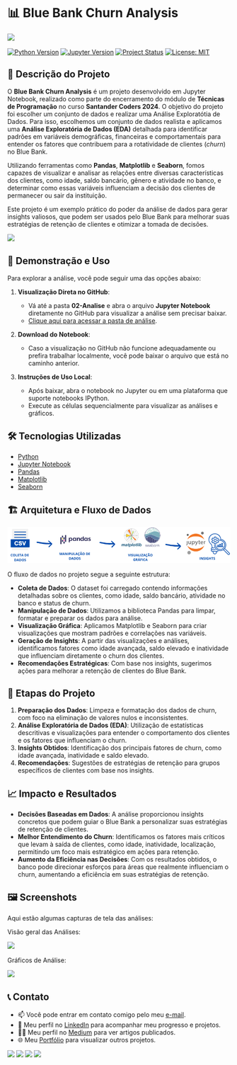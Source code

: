 # 📊 Blue Bank Churn Analysis

<img src="03-Recursos/imagem_capa_repositorio.png">

[![Python Version](https://img.shields.io/badge/Python-3.8-blue?logo=python&logoColor=white)](https://www.python.org/)
[![Jupyter Version](https://img.shields.io/badge/Jupyter-Notebook-orange?logo=jupyter)](https://jupyter.org/)
[![Project Status](https://img.shields.io/badge/Status-In_Progress-yellow)]()
[![License: MIT](https://img.shields.io/badge/License-MIT-yellow.svg)](https://opensource.org/licenses/MIT)

## 📝 Descrição do Projeto  
O **Blue Bank Churn Analysis** é um projeto desenvolvido em Jupyter Notebook, realizado como parte do encerramento do módulo de **Técnicas de Programação** no curso **Santander Coders 2024**. O objetivo do projeto foi escolher um conjunto de dados e realizar uma Análise Exploratótia de Dados. Para isso, escolhemos um conjunto de dados realista e aplicamos uma **Análise Exploratória de Dados (EDA)** detalhada para identificar padrões em variáveis demográficas, financeiras e comportamentais para entender os fatores que contribuem para a rotatividade de clientes (*churn*) no Blue Bank.

Utilizando ferramentas como **Pandas**, **Matplotlib** e **Seaborn**, fomos capazes de visualizar e analisar as relações entre diversas características dos clientes, como idade, saldo bancário, gênero e atividade no banco, e determinar como essas variáveis influenciam a decisão dos clientes de permanecer ou sair da instituição.

Este projeto é um exemplo prático do poder da análise de dados para gerar insights valiosos, que podem ser usados pelo Blue Bank para melhorar suas estratégias de retenção de clientes e otimizar a tomada de decisões.

<img src="03_Recursos/gif_analise_churn.gif">


## 💾 Demonstração e Uso
Para explorar a análise, você pode seguir uma das opções abaixo:

1. **Visualização Direta no GitHub**:
   - Vá até a pasta **02-Analise** e abra o arquivo **Jupyter Notebook** diretamente no GitHub para visualizar a análise sem precisar baixar.
   - [Clique aqui para acessar a pasta de análise](02-Analise/blue-bank-costumer-churn-eda.ipynb).


2. **Download do Notebook**:
   - Caso a visualização no GitHub não funcione adequadamente ou prefira trabalhar localmente, você pode baixar o arquivo que está no caminho anterior.
   

3. **Instruções de Uso Local**:
   - Após baixar, abra o notebook no Jupyter ou em uma plataforma que suporte notebooks IPython.
   - Execute as células sequencialmente para visualizar as análises e gráficos.



## 🛠️ Tecnologias Utilizadas
- [Python](https://www.python.org/)
- [Jupyter Notebook](https://jupyter.org/)
- [Pandas](https://pandas.pydata.org/)
- [Matplotlib](https://matplotlib.org/)
- [Seaborn](https://seaborn.pydata.org/)

## 🏗️ Arquitetura e Fluxo de Dados
<img src="03-Recursos/arquitetura_dados.png">

O fluxo de dados no projeto segue a seguinte estrutura:

- **Coleta de Dados**: O dataset foi carregado contendo informações detalhadas sobre os clientes, como idade, saldo bancário, atividade no banco e status de churn.
- **Manipulação de Dados**: Utilizamos a biblioteca Pandas para limpar, formatar e preparar os dados para análise.
- **Visualização Gráfica**: Aplicamos Matplotlib e Seaborn para criar visualizações que mostram padrões e correlações nas variáveis.
- **Geração de Insights**: A partir das visualizações e análises, identificamos fatores como idade avançada, saldo elevado e inatividade que influenciam diretamente o churn dos clientes.
- **Recomendações Estratégicas**: Com base nos insights, sugerimos ações para melhorar a retenção de clientes do Blue Bank.

## 🔄 Etapas do Projeto

1. **Preparação dos Dados**: Limpeza e formatação dos dados de churn, com foco na eliminação de valores nulos e inconsistentes.
2. **Análise Exploratória de Dados (EDA)**: Utilização de estatísticas descritivas e visualizações para entender o comportamento dos clientes e os fatores que influenciam o churn.
3. **Insights Obtidos**: Identificação dos principais fatores de churn, como idade avançada, inatividade e saldo elevado.
4. **Recomendações**: Sugestões de estratégias de retenção para grupos específicos de clientes com base nos insights.

## 📈 Impacto e Resultados

- **Decisões Baseadas em Dados**: A análise proporcionou insights concretos que podem guiar o Blue Bank a personalizar suas estratégias de retenção de clientes.
- **Melhor Entendimento do Churn**: Identificamos os fatores mais críticos que levam à saída de clientes, como idade, inatividade, localização, permitindo um foco mais estratégico em ações para retenção.
- **Aumento da Eficiência nas Decisões**: Com os resultados obtidos, o banco pode direcionar esforços para áreas que realmente influenciam o churn, aumentando a eficiência em suas estratégias de retenção.

## 🖼️ Screenshots
Aqui estão algumas capturas de tela das análises:

Visão geral das Análises:

<img src="03_Recursos/imagem_analise_geral.png">

Gráficos de Análise:

<img src="03_Recursos/imagem_graficos.png">

## 📞 Contato
- 📫 Você pode entrar em contato comigo pelo meu [e-mail](mailto:thiago.leit@hotmail.com).
- 💼 Meu perfil no [LinkedIn](https://www.linkedin.com/in/tnleite/) para acompanhar meu progresso e projetos.
- ✍🏻 Meu perfil no [Medium](https://medium.com/@thiago.leit) para ver artigos publicados.
- 🌐 Meu [Portfólio](https://thiagoleite.my.canva.site/) para visualizar outros projetos.

<p align="left">
<a href = "mailto:thiago.leit@hotmail.com"><img src="https://img.shields.io/badge/Email-DF0000?style=for-the-badge&amp;labelColor=212121&amp;logo=maildotru&logoColor=DF0000" target="_blank"></a>
<a href = "https://www.linkedin.com/in/tnleite/"><img src="https://img.shields.io/badge/LINKEDIN-0A66C2?style=for-the-badge&amp;labelColor=212121&amp;logo=linkedin&logoColor=0A66C2" target="_blank"></a>
<a href = "https://wa.me/+5521964105121"><img src="https://img.shields.io/badge/WHATSAPP-25D366?style=for-the-badge&amp;labelColor=212121&amp;logo=whatsapp&logoColor=25D366" target="_blank"></a>
<a href = "https://medium.com/@thiago.leit"><img src="https://img.shields.io/badge/MEDIUM-000000?style=for-the-badge&amp;labelColor=FFFFFF&amp;logo=medium&logoColor=000000" target="_blank"></a>
</p>
